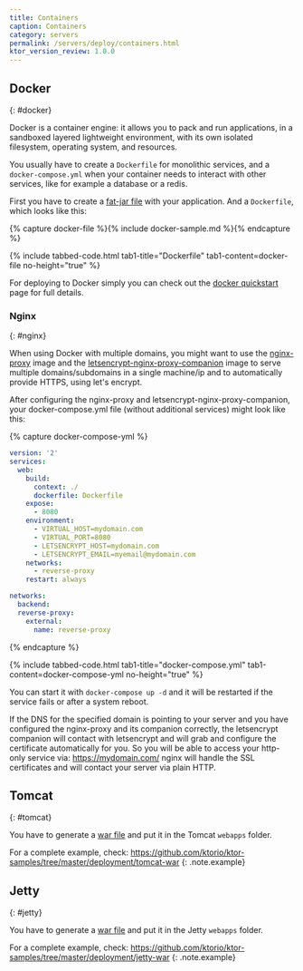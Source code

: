 ```yaml
---
title: Containers
caption: Containers
category: servers
permalink: /servers/deploy/containers.html
ktor_version_review: 1.0.0
---
```


## Docker
{: #docker}

Docker is a container engine: it allows you to pack and run applications, in a sandboxed layered
lightweight environment, with its own isolated filesystem, operating system, and resources.

You usually have to create a `Dockerfile` for monolithic services, and a `docker-compose.yml` 
when your container needs to interact with other services, like for example a database or a redis. 

First you have to create a [fat-jar file](/servers/deploy/packing/fatjar) with your application. And a `Dockerfile`, which looks like this:

{% capture docker-file %}{% include docker-sample.md %}{% endcapture %}

{% include tabbed-code.html
    tab1-title="Dockerfile" tab1-content=docker-file
    no-height="true"
%}

For deploying to Docker simply you can check out the [docker quickstart](/quickstart/quickstart/docker.html) page for full details.

### Nginx
{: #nginx}

When using Docker with multiple domains, you might want to use the 
[nginx-proxy](https://github.com/jwilder/nginx-proxy) image and the 
[letsencrypt-nginx-proxy-companion](https://github.com/JrCs/docker-letsencrypt-nginx-proxy-companion) image
to serve multiple domains/subdomains in a single machine/ip and to automatically provide HTTPS,
using let's encrypt.

After configuring the nginx-proxy and letsencrypt-nginx-proxy-companion, your docker-compose.yml file
(without additional services) might look like this:

{% capture docker-compose-yml %}
```yaml
version: '2'
services:
  web:
    build:
      context: ./
      dockerfile: Dockerfile
    expose:
      - 8080
    environment:
      - VIRTUAL_HOST=mydomain.com
      - VIRTUAL_PORT=8080
      - LETSENCRYPT_HOST=mydomain.com
      - LETSENCRYPT_EMAIL=myemail@mydomain.com
    networks:
      - reverse-proxy
    restart: always

networks:
  backend:
  reverse-proxy:
    external:
      name: reverse-proxy
```
{% endcapture %}

{% include tabbed-code.html
    tab1-title="docker-compose.yml" tab1-content=docker-compose-yml
    no-height="true"
%}

You can start it with `docker-compose up -d` and it will be restarted if the service fails or
after a system reboot.

If the DNS for the specified domain is pointing to your server and you have configured the nginx-proxy and its companion correctly,
the letsencrypt companion will contact with letsencrypt and will grab and configure the certificate automatically
for you. So you will be able to access your http-only service via: https://mydomain.com/ nginx will handle the SSL certificates
and will contact your server via plain HTTP.

## Tomcat
{: #tomcat}

You have to generate a [war file](/servers/deploy/packing/war) and put it in the Tomcat `webapps` folder.

For a complete example, check:
<https://github.com/ktorio/ktor-samples/tree/master/deployment/tomcat-war>
{: .note.example}

## Jetty
{: #jetty}

You have to generate a [war file](/servers/deploy/packing/war) and put it in the Jetty `webapps` folder.

For a complete example, check:
<https://github.com/ktorio/ktor-samples/tree/master/deployment/jetty-war>
{: .note.example}
